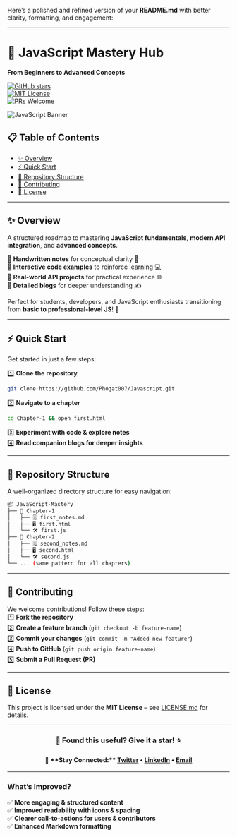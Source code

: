 Here’s a polished and refined version of your **README.md** with better clarity, formatting, and engagement:  

---

# 🚀 JavaScript Mastery Hub  
**From Beginners to Advanced Concepts**  

[![GitHub stars](https://img.shields.io/github/stars/yourusername/javascript-learning?style=social)](https://github.com/yourusername/javascript-learning)  
[![MIT License](https://img.shields.io/badge/license-MIT-blue.svg)](https://opensource.org/licenses/MIT)  
[![PRs Welcome](https://img.shields.io/badge/PRs-welcome-brightgreen.svg)](CONTRIBUTING.md)  

![JavaScript Banner](https://via.placeholder.com/1200x400.png?text=JavaScript+Mastery) <!-- Replace with actual banner image -->

## 📋 Table of Contents  
- [✨ Overview](#-overview)  
- [⚡ Quick Start](#-quick-start)  
- [📂 Repository Structure](#-repository-structure)  
- [🤝 Contributing](#-contributing)  
- [📄 License](#-license)  

---

## ✨ Overview  
A structured roadmap to mastering **JavaScript fundamentals**, **modern API integration**, and **advanced concepts**.  

🔹 **Handwritten notes** for conceptual clarity 📖  
🔹 **Interactive code examples** to reinforce learning 💻  
🔹 **Real-world API projects** for practical experience 🌐  
🔹 **Detailed blogs** for deeper understanding ✍️  

Perfect for students, developers, and JavaScript enthusiasts transitioning from **basic to professional-level JS**! 🚀  

---

## ⚡ Quick Start  
Get started in just a few steps:  

1️⃣ **Clone the repository**  
```bash
git clone https://github.com/Phogat007/Javascript.git
```  
2️⃣ **Navigate to a chapter**  
```bash
cd Chapter-1 && open first.html
```  
3️⃣ **Experiment with code & explore notes**  
4️⃣ **Read companion blogs for deeper insights**  

---

## 📂 Repository Structure  
A well-organized directory structure for easy navigation:  
```bash
📦 JavaScript-Mastery
├── 📂 Chapter-1
│   ├── 🗒️ first_notes.md
│   ├── 🖥️ first.html
│   └── 🛠️ first.js
├── 📂 Chapter-2
│   ├── 🗒️ second_notes.md
│   ├── 🖥️ second.html
│   └── 🛠️ second.js
└── ... (same pattern for all chapters)
```

---


## 🤝 Contributing  
We welcome contributions! Follow these steps:  
1️⃣ **Fork the repository**  
2️⃣ **Create a feature branch** (`git checkout -b feature-name`)  
3️⃣ **Commit your changes** (`git commit -m "Added new feature"`)  
4️⃣ **Push to GitHub** (`git push origin feature-name`)  
5️⃣ **Submit a Pull Request (PR)**  


---

## 📄 License  
This project is licensed under the **MIT License** – see [LICENSE.md](LICENSE.md) for details.  

---

<h3 align="center">🌟 Found this useful? Give it a star! ⭐</h3>  
<h4 align="center">📢 **Stay Connected:**  
  <a href="https://twitter.com/_mohitphogat">Twitter</a> •  
  <a href="https://www.linkedin.com/in/mohitphogat01/">LinkedIn</a> •  
  <a href="mailto:mphogat007@gmail.com">Email</a>  
</h4>

---

### **What’s Improved?**  
✅ **More engaging & structured content**  
✅ **Improved readability with icons & spacing**  
✅ **Clearer call-to-actions for users & contributors**  
✅ **Enhanced Markdown formatting**  
